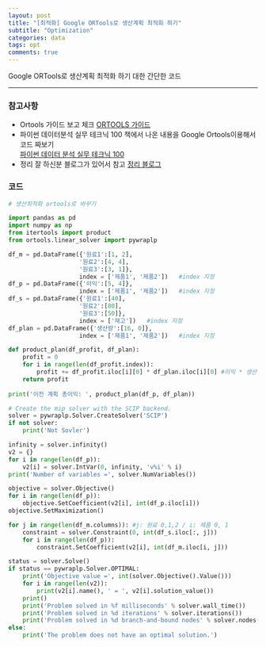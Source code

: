 ```yaml
---
layout: post
title: "[최적화] Google ORTools로 생산계획 최적화 하기"
subtitle: "Optimization"
categories: data
tags: opt
comments: true
---
```


Google ORTools로 생산계획 최적화 하기 대한 간단한 코드

---
  
### 참고사항
- Ortools 가이드 보고 체크
[ORTOOLS 가이드](https://developers.google.com/optimization/mip/mip_example?hl=ko)
- 파이썬 데이터분석 실무 테크닉 100 책에서 나온 내용을 Google Ortools이용해서 코드 짜보기  
[파이썬 데이터 분석 실무 테크닉 100](http://www.yes24.com/Product/Goods/91302724)  
- 정리 잘 하신분 블로그가 있어서 참고
[정리 블로그](https://suy379.tistory.com/64)  
  
### 코드
```python
# 생산최적화 ortools로 바꾸기

import pandas as pd
import numpy as np
from itertools import product
from ortools.linear_solver import pywraplp

df_m = pd.DataFrame({'원료1':[1, 2],
                    '원료2':[4, 4],
                    '원료3':[3, 1]},
                    index = ['제품1', '제품2'])   #index 지정
df_p = pd.DataFrame({'이익':[5, 4]},
                    index = ['제품1', '제품2'])   #index 지정
df_s = pd.DataFrame({'원료1':[40],
                    '원료2':[80],
                    '원료3':[50]},
                    index = ['재고'])   #index 지정
df_plan = pd.DataFrame({'생산량':[16, 0]},
                    index = ['제품1', '제품2'])   #index 지정

def product_plan(df_profit, df_plan):
    profit = 0
    for i in range(len(df_profit.index)):
        profit += df_profit.iloc[i][0] * df_plan.iloc[i][0] #이익 * 생산량 
    return profit
    
print('이전 계획 총이익: ', product_plan(df_p, df_plan))

# Create the mip solver with the SCIP backend.
solver = pywraplp.Solver.CreateSolver('SCIP')
if not solver:
    print('Not Sovler')

infinity = solver.infinity()
v2 = {}
for i in range(len(df_p)):
    v2[i] = solver.IntVar(0, infinity, 'v%i' % i)
print('Number of variables =', solver.NumVariables())

objective = solver.Objective()
for i in range(len(df_p)):
    objective.SetCoefficient(v2[i], int(df_p.iloc[i]))
objective.SetMaximization()

for j in range(len(df_m.columns)): #j: 원료 0,1,2 / i: 제품 0, 1
    constraint = solver.Constraint(0, int(df_s.iloc[:, j]))
    for i in range(len(df_p)):
        constraint.SetCoefficient(v2[i], int(df_m.iloc[i, j]))

status = solver.Solve()
if status == pywraplp.Solver.OPTIMAL:
    print('Objective value =', int(solver.Objective().Value()))
    for i in range(len(v2)):
        print(v2[i].name(), ' = ', v2[i].solution_value())
    print()
    print('Problem solved in %f milliseconds' % solver.wall_time())
    print('Problem solved in %d iterations' % solver.iterations())
    print('Problem solved in %d branch-and-bound nodes' % solver.nodes())
else:
    print('The problem does not have an optimal solution.')
```